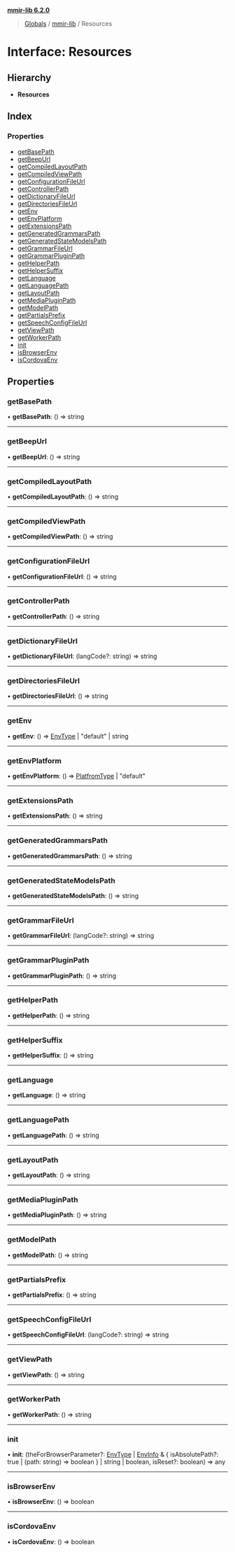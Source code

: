 **[mmir-lib 6.2.0](../README.md)**

> [Globals](../README.md) / [mmir-lib](../modules/mmir_lib.md) / Resources

# Interface: Resources

## Hierarchy

* **Resources**

## Index

### Properties

* [getBasePath](mmir_lib.resources.md#getbasepath)
* [getBeepUrl](mmir_lib.resources.md#getbeepurl)
* [getCompiledLayoutPath](mmir_lib.resources.md#getcompiledlayoutpath)
* [getCompiledViewPath](mmir_lib.resources.md#getcompiledviewpath)
* [getConfigurationFileUrl](mmir_lib.resources.md#getconfigurationfileurl)
* [getControllerPath](mmir_lib.resources.md#getcontrollerpath)
* [getDictionaryFileUrl](mmir_lib.resources.md#getdictionaryfileurl)
* [getDirectoriesFileUrl](mmir_lib.resources.md#getdirectoriesfileurl)
* [getEnv](mmir_lib.resources.md#getenv)
* [getEnvPlatform](mmir_lib.resources.md#getenvplatform)
* [getExtensionsPath](mmir_lib.resources.md#getextensionspath)
* [getGeneratedGrammarsPath](mmir_lib.resources.md#getgeneratedgrammarspath)
* [getGeneratedStateModelsPath](mmir_lib.resources.md#getgeneratedstatemodelspath)
* [getGrammarFileUrl](mmir_lib.resources.md#getgrammarfileurl)
* [getGrammarPluginPath](mmir_lib.resources.md#getgrammarpluginpath)
* [getHelperPath](mmir_lib.resources.md#gethelperpath)
* [getHelperSuffix](mmir_lib.resources.md#gethelpersuffix)
* [getLanguage](mmir_lib.resources.md#getlanguage)
* [getLanguagePath](mmir_lib.resources.md#getlanguagepath)
* [getLayoutPath](mmir_lib.resources.md#getlayoutpath)
* [getMediaPluginPath](mmir_lib.resources.md#getmediapluginpath)
* [getModelPath](mmir_lib.resources.md#getmodelpath)
* [getPartialsPrefix](mmir_lib.resources.md#getpartialsprefix)
* [getSpeechConfigFileUrl](mmir_lib.resources.md#getspeechconfigfileurl)
* [getViewPath](mmir_lib.resources.md#getviewpath)
* [getWorkerPath](mmir_lib.resources.md#getworkerpath)
* [init](mmir_lib.resources.md#init)
* [isBrowserEnv](mmir_lib.resources.md#isbrowserenv)
* [isCordovaEnv](mmir_lib.resources.md#iscordovaenv)

## Properties

### getBasePath

•  **getBasePath**: () => string

___

### getBeepUrl

•  **getBeepUrl**: () => string

___

### getCompiledLayoutPath

•  **getCompiledLayoutPath**: () => string

___

### getCompiledViewPath

•  **getCompiledViewPath**: () => string

___

### getConfigurationFileUrl

•  **getConfigurationFileUrl**: () => string

___

### getControllerPath

•  **getControllerPath**: () => string

___

### getDictionaryFileUrl

•  **getDictionaryFileUrl**: (langCode?: string) => string

___

### getDirectoriesFileUrl

•  **getDirectoriesFileUrl**: () => string

___

### getEnv

•  **getEnv**: () => [EnvType](../modules/mmir_lib.md#envtype) \| \"default\" \| string

___

### getEnvPlatform

•  **getEnvPlatform**: () => [PlatfromType](../modules/mmir_lib.md#platfromtype) \| \"default\"

___

### getExtensionsPath

•  **getExtensionsPath**: () => string

___

### getGeneratedGrammarsPath

•  **getGeneratedGrammarsPath**: () => string

___

### getGeneratedStateModelsPath

•  **getGeneratedStateModelsPath**: () => string

___

### getGrammarFileUrl

•  **getGrammarFileUrl**: (langCode?: string) => string

___

### getGrammarPluginPath

•  **getGrammarPluginPath**: () => string

___

### getHelperPath

•  **getHelperPath**: () => string

___

### getHelperSuffix

•  **getHelperSuffix**: () => string

___

### getLanguage

•  **getLanguage**: () => string

___

### getLanguagePath

•  **getLanguagePath**: () => string

___

### getLayoutPath

•  **getLayoutPath**: () => string

___

### getMediaPluginPath

•  **getMediaPluginPath**: () => string

___

### getModelPath

•  **getModelPath**: () => string

___

### getPartialsPrefix

•  **getPartialsPrefix**: () => string

___

### getSpeechConfigFileUrl

•  **getSpeechConfigFileUrl**: (langCode?: string) => string

___

### getViewPath

•  **getViewPath**: () => string

___

### getWorkerPath

•  **getWorkerPath**: () => string

___

### init

•  **init**: (theForBrowserParameter?: [EnvType](../modules/mmir_lib.md#envtype) \| [EnvInfo](mmir_lib.envinfo.md) & { isAbsolutePath?: true \| (path: string) => boolean  } \| string \| boolean, isReset?: boolean) => any

___

### isBrowserEnv

•  **isBrowserEnv**: () => boolean

___

### isCordovaEnv

•  **isCordovaEnv**: () => boolean
